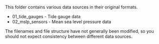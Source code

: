 This folder contains various data sources in their original formats. 
* 01_tide_gauges - Tide gauge data
* 02_mslp_sensors - Mean sea level pressure data

The filenames and file structure have not generally been modified, so you should not expect consistency between different data sources.
